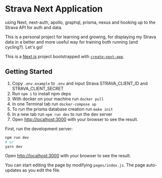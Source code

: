 # Strava Next Application

using Next, next-auth, apollo, graphql, prisma, nexus and hooking up to the Strava API for auth and data.

This is a personal project for learning and growing, for displaying my Strava data in a better and more useful way for training both running (and cycling?). Let's go!

This is a [Next.js](https://nextjs.org/) project bootstrapped with [`create-next-app`](https://github.com/vercel/next.js/tree/canary/packages/create-next-app).

## Getting Started

1. Copy `.env.example` to `.env` and input Strava STRAVA_CLIENT_ID and STRAVA_CLIENT_SECRET
1. Run `npm i` to install npm deps
1. With docker on your machine run `docker pull`
1. In one Terminal tab run `docker-compose up`
1. To run the prisma database creation run `make init`
1. In a new tab run `npm run dev` to run the dev server
1. Open [http://localhost:3000](http://localhost:3000) with your browser to see the result.

First, run the development server:

```bash
npm run dev
# or
yarn dev
```

Open [http://localhost:3000](http://localhost:3000) with your browser to see the result.

You can start editing the page by modifying `pages/index.js`. The page auto-updates as you edit the file.
